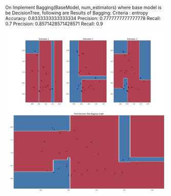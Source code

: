 On Implement Bagging(BaseModel, num_estimators) where base model is be DecisionTree, following are Results of Bagging:
Criteria : entropy
Accuracy:  0.8333333333333334
Precision:  0.7777777777777778
Recall:  0.7
Precision:  0.8571428571428571
Recall:  0.9

![Getting Started](./Images/Bagging_estimators_final.png)
![Getting Started](./Images/Bagging_tree_final.png)

